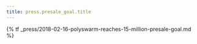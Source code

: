 ```yaml
---
title: press.presale_goal.title
---
```


{% tf _press/2018-02-16-polyswarm-reaches-15-million-presale-goal.md %}
